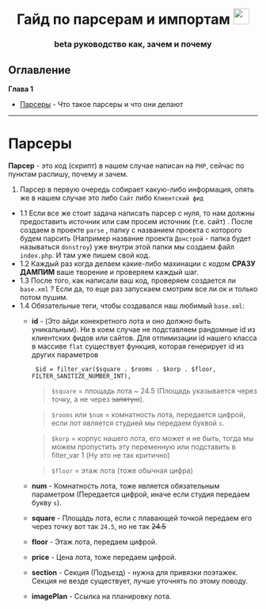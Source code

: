 <h1 align="center">Гайд по парсерам и импортам
<img src="https://github.com/blackcater/blackcater/raw/main/images/Hi.gif" height="32"/></h1>
<h3 align="center">beta руководство как, зачем и почему</h3>

## Оглавление

**Глава 1**

- [Парсеры](#Парсеры) - Что такое парсеры и что они делают 

____

# Парсеры

**Парсер** - это код (скрипт) в нашем случае написан на `PHP`, сейчас по пунктам распишу, почему и зачем.

1. Парсер в первую очередь собирает какую-либо информация, опять же в нашем случае это либо `Сайт` либо `Клиентский фид`
 - 1.1 Если все же стоит задача написать парсер с нуля, то нам должны предоставить источник или сам просим источник (т.е. сайт)
    . После создаем в проекте `parse` , папку с названием проекта с которого будем парсить (Например название проекта `Донстрой` - папка будет называться `donstroy`) уже внутри этой папки мы создаем файл `index.php`. И  там уже пишем свой код.
 - 1.2 Каждый раз когда делаем какие-либо махинации с кодом **СРАЗУ ДАМПИМ** ваше творение и проверяем каждый шаг.
 - 1.3 После того, как написали ваш код, проверяем создается ли `base.xml` ? Если да, то еще раз запускаем смотрим все ли ок и только потом пушим.
 - 1.4 Обязательные теги, чтобы создавался наш любимый `base.xml`:
    - **id** - (Это айди конекретного лота и оно должно быть уникальным). Ни в коем случае не подставляем рандомные id из клиентских фидов или сайтов.
    Для отпимизации id нашего класса в массиве `flat` существует функция, которая генерирует id из других параметров
        ```
         $id = filter_var($square . $rooms . $korp . $floor, FILTER_SANITIZE_NUMBER_INT),
        ```
        >`$square` = площадь лота ~ 24.5 (Площадь указывается через точку, а не через ~~запятую~~).

        >`$rooms` или `$num` = комнатность лота, передается цифрой, если лот является студией мы передаем буквой `s`.
    
        >`$korp` = корпус нашего лота, его может и не быть, тогда мы можем пропустить эту переменную или подставить в filter_var 1 (Ну это не так критично)

        >`$floor` = этаж лота (тоже обычная цифра)

    - **num** - Комнатность лота, тоже является обязательным параметром (Передается цифрой, иначе если студия передаем букву `s`).
    - **square** - Площадь лота, если с плавающей точкой передаем его через точку вот так `24.5`, но не так ~~24.5~~
    - **floor** - Этаж лота, передаем цифрой.
    - **price** - Цена лота, тоже передаем цифрой.
    - **section** - Секция (Подъезд) - нужна для привязки поэтажек. Секция не везде существует, лучше уточнять по этому поводу.
    - **imagePlan** - Ссылка на планировку лота.

